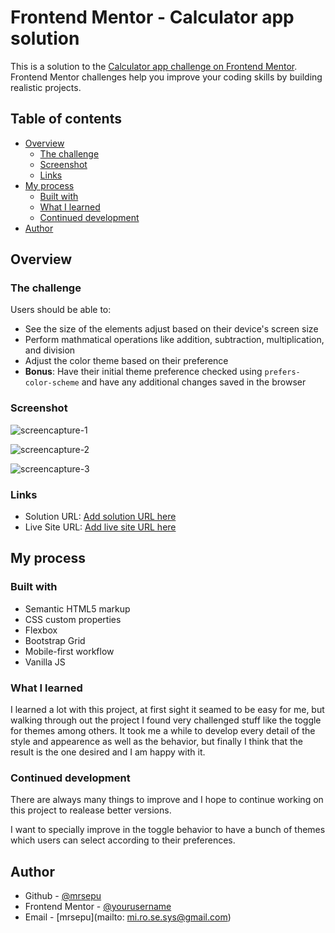 # Frontend Mentor - Calculator app solution

This is a solution to the [Calculator app challenge on Frontend Mentor](https://www.frontendmentor.io/challenges/calculator-app-9lteq5N29). Frontend Mentor challenges help you improve your coding skills by building realistic projects. 

## Table of contents

- [Overview](#overview)
  - [The challenge](#the-challenge)
  - [Screenshot](#screenshot)
  - [Links](#links)
- [My process](#my-process)
  - [Built with](#built-with)
  - [What I learned](#what-i-learned)
  - [Continued development](#continued-development)
- [Author](#author)

## Overview

### The challenge

Users should be able to:

- See the size of the elements adjust based on their device's screen size
- Perform mathmatical operations like addition, subtraction, multiplication, and division
- Adjust the color theme based on their preference
- **Bonus**: Have their initial theme preference checked using `prefers-color-scheme` and have any additional changes saved in the browser

### Screenshot

![screencapture-1](https://user-images.githubusercontent.com/64711777/119572448-bbd9aa80-bd80-11eb-8bde-7151e8f8c3d8.png)

![screencapture-2](https://user-images.githubusercontent.com/64711777/119572530-e4fa3b00-bd80-11eb-80a2-1eede554141d.png)

![screencapture-3](https://user-images.githubusercontent.com/64711777/119572575-f5121a80-bd80-11eb-8c2b-e2bff0802b5d.png)

### Links

- Solution URL: [Add solution URL here](https://your-solution-url.com)
- Live Site URL: [Add live site URL here](https://your-live-site-url.com)

## My process

### Built with

- Semantic HTML5 markup
- CSS custom properties
- Flexbox
- Bootstrap Grid
- Mobile-first workflow
- Vanilla JS

### What I learned

I learned a lot with this project, at first sight it seamed to be easy for me, but walking through out the project I found very challenged stuff like the toggle for themes among others. It took me a while to develop every detail of the style and appearence as well as the behavior, but finally I think that the result is the one desired and I am happy with it. 

### Continued development

There are always many things to improve and I hope to continue working on this project to realease better versions.

I want to specially improve in the toggle behavior to have a bunch of themes which users can select according to their preferences.

## Author

- Github - [@mrsepu](https://github.com/mrsepu)
- Frontend Mentor - [@yourusername](https://www.frontendmentor.io/profile/mrsepu)
- Email - [mrsepu](mailto: mi.ro.se.sys@gmail.com)
